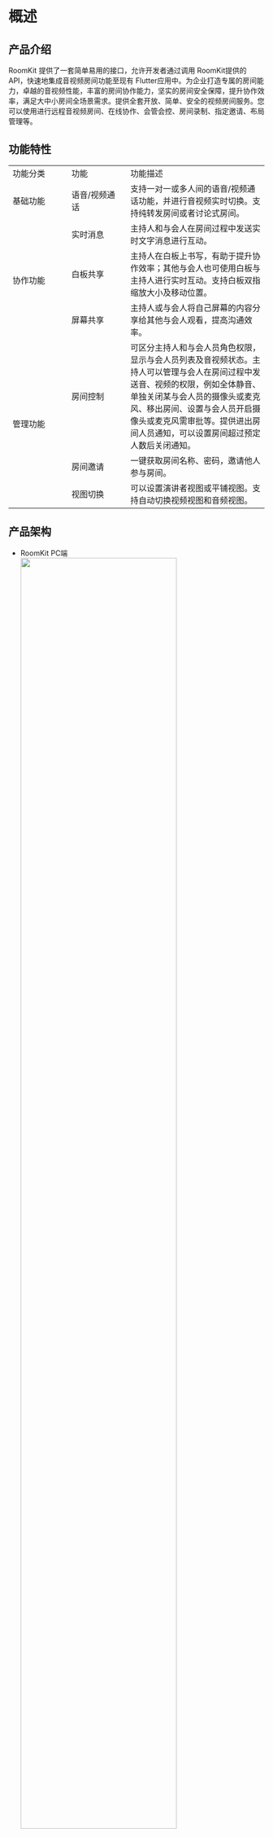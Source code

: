 # 概述

## 产品介绍

RoomKit 提供了一套简单易用的接口，允许开发者通过调用 RoomKit提供的API，快速地集成音视频房间功能至现有 Flutter应用中。为企业打造专属的房间能力，卓越的音视频性能，丰富的房间协作能力，坚实的房间安全保障，提升协作效率，满足大中小房间全场景需求。提供全套开放、简单、安全的视频房间服务。您可以使用进行远程音视频房间、在线协作、会管会控、房间录制、指定邀请、布局管理等。

## 功能特性

<table>
 <tr>
 	<td width="100px">功能分类</td>
	<td width="100px" >功能</td>
	<td>功能描述</td>
 </tr>
  <tr>
 	<td>基础功能 </td>
	<td>语音/视频通话</td>
	<td>支持一对一或多人间的语音/视频通话功能，并进行音视频实时切换。支持纯转发房间或者讨论式房间。</td>
  </tr>
  <tr>
    <td rowspan="3">协作功能 </td>
	<td>实时消息</td>
	<td>主持人和与会人在房间过程中发送实时文字消息进行互动。</td>
 </tr>
   <tr>
	<td>白板共享</td>
	<td>主持人在白板上书写，有助于提升协作效率；其他与会人也可使用白板与主持人进行实时互动。支持白板双指缩放大小及移动位置。</td>
 </tr>
   <tr>
	<td>屏幕共享</td>
	<td>主持人或与会人将自己屏幕的内容分享给其他与会人观看，提高沟通效率。</td>
 </tr>
  <tr>
    <td rowspan="3">管理功能 </td>
	<td>房间控制</td>
	<td>可区分主持人和与会人员角色权限，显示与会人员列表及音视频状态。主持人可以管理与会人在房间过程中发送音、视频的权限，例如全体静音、单独关闭某与会人员的摄像头或麦克风、移出房间、设置与会人员开启摄像头或麦克风需审批等。提供进出房间人员通知，可以设置房间超过预定人数后关闭通知。</td>
 </tr>
   <tr>
	<td>房间邀请</td>
	<td>一键获取房间名称、密码，邀请他人参与房间。</td>
 </tr>
   <tr>
	<td>视图切换</td>
	<td>可以设置演讲者视图或平铺视图。支持自动切换视频视图和音频视图。</td>
 </tr>
</table>


## 产品架构

- RoomKit PC端
    <image width="80%" src="images/room_kit_flutter.png">
- RoomKit Web端
    <image width="80%" src="images/room_kit_web.png">

- RoomKit Flutter端
    <image width="80%" src="images/room_kit_flutter.png">